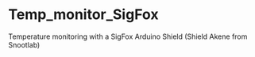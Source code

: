 # Temp_monitor_SigFox
Temperature monitoring with a SigFox Arduino Shield
(Shield Akene from Snootlab)
